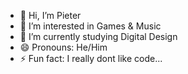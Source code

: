 - 👋 Hi, I’m Pieter
- 👀 I’m interested in Games & Music
- 🌱 I’m currently studying Digital Design
- 😄 Pronouns: He/Him
- ⚡ Fun fact: I really dont like code...

<!---
PieterBuckinx/PieterBuckinx is a ✨ special ✨ repository because its `README.md` (this file) appears on your GitHub profile.
You can click the Preview link to take a look at your changes.
--->
